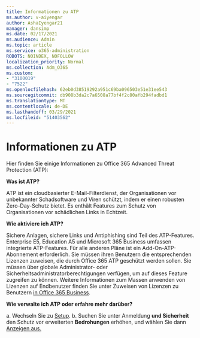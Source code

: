 ```yaml
---
title: Informationen zu ATP
ms.author: v-aiyengar
author: AshaIyengar21
manager: dansimp
ms.date: 02/17/2021
ms.audience: Admin
ms.topic: article
ms.service: o365-administration
ROBOTS: NOINDEX, NOFOLLOW
localization_priority: Normal
ms.collection: Adm_O365
ms.custom:
- "3100019"
- "7522"
ms.openlocfilehash: 62eb0d38519292a951c69ba096503e51e31ee543
ms.sourcegitcommit: db908b3da2c7a6508a77bf4f2c80afb294fadbd1
ms.translationtype: MT
ms.contentlocale: de-DE
ms.lasthandoff: 03/29/2021
ms.locfileid: "51403562"
---
```

# <a name="learn-about-atp"></a>Informationen zu ATP

Hier finden Sie einige Informationen zu Office 365 Advanced Threat Protection (ATP):

**Was ist ATP?**

ATP ist ein cloudbasierter E-Mail-Filterdienst, der Organisationen vor unbekannter Schadsoftware und Viren schützt, indem er einen robusten Zero-Day-Schutz bietet. Es enthält Features zum Schutz von Organisationen vor schädlichen Links in Echtzeit.

**Wie aktiviere ich ATP?**

Sichere Anlagen, sichere Links und Antiphishing sind Teil des ATP-Features. Enterprise E5, Education A5 und Microsoft 365 Business umfassen integrierte ATP-Features. Für alle anderen Pläne ist ein Add-On-ATP-Abonnement erforderlich. Sie müssen ihren Benutzern die entsprechenden Lizenzen zuweisen, die durch Office 365 ATP geschützt werden sollen. Sie müssen über globale Administrator- oder Sicherheitsadministratorberechtigungen verfügen, um auf dieses Feature zugreifen zu können. Weitere Informationen zum Massen anwenden von Lizenzen auf Endbenutzer finden Sie unter Zuweisen von Lizenzen zu Benutzern [in Office 365 Business](https://go.microsoft.com/fwlink/?linkid=2093435).

**Wie verwalte ich ATP oder erfahre mehr darüber?**

a. Wechseln Sie zu [Setup](https://go.microsoft.com/fwlink/p/?linkid=2075721).
b. Suchen Sie unter Anmeldung **und Sicherheit** den Schutz vor erweiterten **Bedrohungen** erhöhen, und wählen Sie dann [Anzeigen aus.](https://go.microsoft.com/fwlink/?linkid=2109302)
